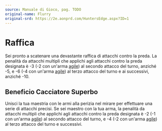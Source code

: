 ```yaml
---
source: Manuale di Gioco, pag. TODO
original-name: Flurry
original-srd: https://2e.aonprd.com/HuntersEdge.aspx?ID=1
---
```


# Raffica

Sei pronto a scatenare una devastante raffica di attacchi contro la preda. La
penalità da attacchi multipli che applichi agli attacchi contro la preda
designata è -3 (-2 con un'arma [agile](/tratti/agile)) al secondo attacco del
turno, anziché -5, e -6 (-4 con un'arma [agile](/tratti/agile)) al terzo attacco
del turno e ai successivi, anziché -10.

## Beneficio Cacciatore Superbo

Unisci la tua maestria con le armi alla perizia nel mirare per effettuare una
serie di attacchi precisi. Se sei maestro con la tua arma, la penalità da
attacchi multipli che applichi agli attacchi contro la preda designata è -2 (-1
con un'arma [agile](/tratti/agile)) al secondo attacco del turno, e -4 (-2 con
un'arma [agile](/tratti/agile)) al terzo attacco del turno e successivi.
